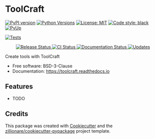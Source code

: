 # ToolCraft


[![PyPI version](https://img.shields.io/pypi/v/toolcraft)](https://pypi.org/project/toolcraft/)
[![Python Versions](https://img.shields.io/pypi/pyversions/toolcraft)](https://pypi.org/project/toolcraft/)
[![License: MIT](https://img.shields.io/pypi/l/toolcraft)](https://opensource.org/licenses/BSD-3-Clause)
[![Code style: black](https://img.shields.io/badge/code%20style-black-000000.svg)](https://github.com/psf/black)
[![PyUp](https://pyup.io/repos/github/SpikingNeurons/toolcraft/shield.svg)](https://pyup.io/repos/github/SpikingNeurons/toolcraft/)


[![Tests](https://github.com/SpikingNeurons/toolcraft/workflows/Tests/badge.svg)](https://github.com/SpikingNeurons/toolcraft/actions?query=workflow%3ATests)


<p align="center">
<a href="https://pypi.python.org/pypi/toolcraft">
    <img src="https://img.shields.io/pypi/v/toolcraft.svg"
        alt = "Release Status">
</a>

<a href="https://github.com/SpikingNeurons/toolcraft/actions">
    <img src="https://github.com/SpikingNeurons/toolcraft/actions/workflows/main.yml/badge.svg?branch=release" alt="CI Status">
</a>

<a href="https://toolcraft.readthedocs.io/en/latest/?badge=latest">
    <img src="https://readthedocs.org/projects/toolcraft/badge/?version=latest" alt="Documentation Status">
</a>

<a href="https://pyup.io/repos/github/SpikingNeurons/toolcraft/">
<img src="https://pyup.io/repos/github/SpikingNeurons/toolcraft/shield.svg" alt="Updates">
</a>

</p>


Create tools with ToolCraft


* Free software: BSD-3-Clause
* Documentation: <https://toolcraft.readthedocs.io>


## Features

* TODO

## Credits

This package was created with [Cookiecutter](https://github.com/audreyr/cookiecutter) and the [zillionare/cookiecutter-pypackage](https://github.com/zillionare/cookiecutter-pypackage) project template.
